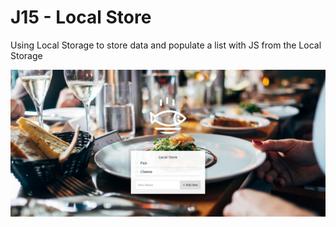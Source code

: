 # J15 - Local Store

Using Local Storage to store data and populate a list with JS from the Local Storage

![View](https://github.com/MAshrafM/JS_Vanilla_30/blob/master/15_LocalStore/show.png)